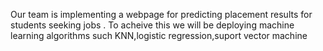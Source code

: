Our team is implementing a webpage for predicting placement results for students seeking jobs . To acheive this we will be deploying machine learning algorithms such KNN,logistic regression,suport vector machine
